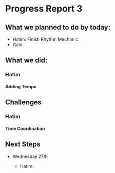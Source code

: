 # Progress Report 3

## What we planned to do by today:

* Hatim: Finish Rhythm Mechanic
* Gabi: 

## What we did:

### Hatim

#### Adding Tempo




## Challenges

### Hatim

#### Time Coordination


## Next Steps

* Wednesday 27th

  - Hatim:
     
 
   
